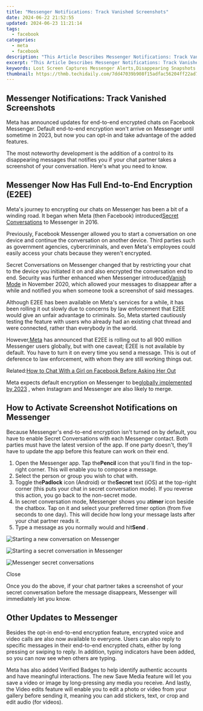 ```yaml
---
title: "Messenger Notifications: Track Vanished Screenshots"
date: 2024-06-22 21:52:55
updated: 2024-06-23 11:21:14
tags:
  - facebook
categories:
  - meta
  - facebook
description: "This Article Describes Messenger Notifications: Track Vanished Screenshots"
excerpt: "This Article Describes Messenger Notifications: Track Vanished Screenshots"
keywords: Lost Screen Captures Messenger Alerts,Disappearing Snapshots Notification,Vanished Screenshot Alerts,Tracked Missing Snaps,Hidden Screen Shot Notify,Recover Lost Screenshots,Find Missing Screenshot Messages
thumbnail: https://thmb.techidaily.com/7dd47039b908f15adfac56204ff22ad7becb8a002a35f04201c966ce7066b460.jpg
---
```


## Messenger Notifications: Track Vanished Screenshots

 Meta has announced updates for end-to-end encrypted chats on Facebook Messenger. Default end-to-end encryption won't arrive on Messenger until sometime in 2023, but now you can opt-in and take advantage of the added features.

 The most noteworthy development is the addition of a control to its disappearing messages that notifies you if your chat partner takes a screenshot of your conversation. Here's what you need to know.

## Messenger Now Has Full End-to-End Encryption (E2EE)

 Meta's journey to encrypting our chats on Messenger has been a bit of a winding road. It began when Meta (then Facebook) introduced[Secret Conversations](https://www.makeuseof.com/facebook-messenger-secret-conversation/) to Messenger in 2016.

 Previously, Facebook Messenger allowed you to start a conversation on one device and continue the conversation on another device. Third parties such as government agencies, cybercriminals, and even Meta's employees could easily access your chats because they weren't encrypted.

 Secret Conversations on Messenger changed that by restricting your chat to the device you initiated it on and also encrypted the conversation end to end. Security was further enhanced when Messenger introduced[Vanish Mode](https://www.makeuseof.com/messengers-vanish-mode-make-messages-disappear/) in November 2020, which allowed your messages to disappear after a while and notified you when someone took a screenshot of said messages.

 Although E2EE has been available on Meta's services for a while, it has been rolling it out slowly due to concerns by law enforcement that E2EE would give an unfair advantage to criminals. So, Meta started cautiously testing the feature with users who already had an existing chat thread and were connected, rather than everybody in the world.

 However,[Meta](https://messengernews.fb.com/2022/01/27/express-yourself-in-messengers-end-to-end-encrypted-chats/) has announced that E2EE is rolling out to all 900 million Messenger users globally, but with one caveat; E2EE is not available by default. You have to turn it on every time you send a message. This is out of deference to law enforcement, with whom they are still working things out.

 Related:[How to Chat With a Girl on Facebook Before Asking Her Out](https://www.makeuseof.com/tag/4-effective-tips-girl-facebook/)

 Meta expects default encryption on Messenger to be[globally implemented by 2023](https://www.makeuseof.com/meta-delays-end-to-end-encryption-until-2023/) , when Instagram and Messenger are also likely to merge.

## How to Activate Screenshot Notifications on Messenger

 Because Messenger's end-to-end encryption isn't turned on by default, you have to enable Secret Conversations with each Messenger contact. Both parties must have the latest version of the app. If one party doesn't, they'll have to update the app before this feature can work on their end.

1. Open the Messenger app. Tap the**Pencil** icon that you'll find in the top-right corner. This will enable you to compose a message.
2. Select the person or group you wish to chat with.
3. Toggle the**Padlock** icon (Android) or the**Secret** text (iOS) at the top-right corner (this puts your chat in secret conversation mode). If you reverse this action, you go back to the non-secret mode.
4. In secret conversation mode, Messenger shows you a**timer** icon beside the chatbox. Tap on it and select your preferred timer option (from five seconds to one day). This will decide how long your message lasts after your chat partner reads it.
5. Type a message as you normally would and hit**Send** .

![Starting a new conversation on Messenger](https://static1.makeuseofimages.com/wordpress/wp-content/uploads/2022/01/gallery-4-2.jpeg)

![Starting a secret conversation in Messenger](https://static1.makeuseofimages.com/wordpress/wp-content/uploads/2022/01/gallery5-2.jpeg)

![Messenger secret conversations](https://static1.makeuseofimages.com/wordpress/wp-content/uploads/2022/01/gallery6-2.jpeg)

Close

 Once you do the above, if your chat partner takes a screenshot of your secret conversation before the message disappears, Messenger will immediately let you know.

## Other Updates to Messenger

 Besides the opt-in end-to-end encryption feature, encrypted voice and video calls are also now available to everyone. Users can also reply to specific messages in their end-to-end encrypted chats, either by long pressing or swiping to reply. In addition, typing indicators have been added, so you can now see when others are typing.

 Meta has also added Verified Badges to help identify authentic accounts and have meaningful interactions. The new Save Media feature will let you save a video or image by long-pressing any media you receive. And lastly, the Video edits feature will enable you to edit a photo or video from your gallery before sending it, meaning you can add stickers, text, or crop and edit audio (for videos).


<ins class="adsbygoogle"
     style="display:block"
     data-ad-format="autorelaxed"
     data-ad-client="ca-pub-7571918770474297"
     data-ad-slot="1223367746"></ins>



<ins class="adsbygoogle"
     style="display:block"
     data-ad-client="ca-pub-7571918770474297"
     data-ad-slot="8358498916"
     data-ad-format="auto"
     data-full-width-responsive="true"></ins>
